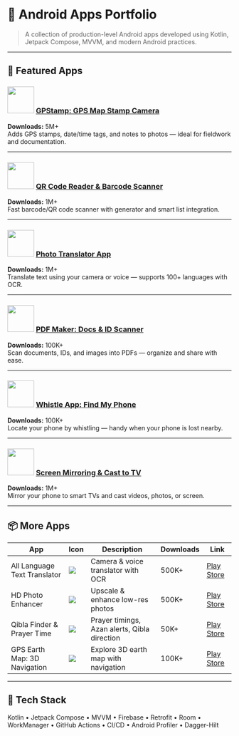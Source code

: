 # 📱 Android Apps Portfolio

> A collection of production-level Android apps developed using Kotlin, Jetpack Compose, MVVM, and modern Android practices.

---

## 🌟 Featured Apps

### <img src="https://play-lh.googleusercontent.com/4PBIcFMapwpTndNISOM6L-Ue1TTzXsmo8bq3lCX626HyhowTDylfvxhv_pczxfeHiVA=w240-h480-rw" width="60" /> [GPStamp: GPS Map Stamp Camera](https://play.google.com/store/apps/details?id=com.gpsmapcamera.phototimestamp.datestamper.gpscamera.photodatestamp.geotagapp)  
**Downloads:** 5M+  
Adds GPS stamps, date/time tags, and notes to photos — ideal for fieldwork and documentation.

---

### <img src="https://play-lh.googleusercontent.com/MPcUa1O0f0Nkfgllk3xuEqdnnsTWDvGCPNOrCQO0-6HeGb2kYGbblmqxFMDoGVHwEg=w240-h480-rw" width="60" /> [QR Code Reader & Barcode Scanner](https://play.google.com/store/apps/details?id=com.qrcodereader.barcode.generator.shoppinglist.scannerapp)  
**Downloads:** 1M+  
Fast barcode/QR code scanner with generator and smart list integration.

---

### <img src="https://play-lh.googleusercontent.com/QHPxZG4uAVyvktFC0wm6fIZaqCp8D5qDlnlyP-7i3b3AVr5exSkzPihX9HyfC061Mw=w240-h480-rw" width="60" /> [Photo Translator App](https://play.google.com/store/apps/details?id=com.text.translate.all.language.translator.voicetraductor.phototranslator)  
**Downloads:** 1M+  
Translate text using your camera or voice — supports 100+ languages with OCR.

---

### <img src="https://play-lh.googleusercontent.com/H-dPPQVW1JAMZ4qS_uZJJCcvCos7l9mh46Ab-Y0LMdYRDG-hB8ZCwd0SqxOUPCaoCxM=w240-h480-rw" width="60" /> [PDF Maker: Docs & ID Scanner](https://play.google.com/store/apps/details?id=com.pdfscanner.documentscanner.pdfmaker.pdfviewer.photoscannerapp)  
**Downloads:** 100K+  
Scan documents, IDs, and images into PDFs — organize and share with ease.

---

### <img src="https://play-lh.googleusercontent.com/nn2w45JKc8b_GBKjvlm5brAjBdjZLTgwz-RbNDMFd4y7izk7DH742ngdgnPw71TeVpnc=w240-h480-rw" width="60" /> [Whistle App: Find My Phone](https://play.google.com/store/apps/details?id=com.whistle.phonefinder.findphonebywhistleapp)  
**Downloads:** 100K+  
Locate your phone by whistling — handy when your phone is lost nearby.

---

### <img src="http://play-lh.googleusercontent.com/ahkXnqGQ5Fju7-IO_RtiDRgCjoBfD6dJz_uSa78mZ5vMfmDO2zIFR03Y1ARrp1LfZnc=w240-h480-rw" width="60" /> [Screen Mirroring & Cast to TV](https://play.google.com/store/apps/details?id=com.dl.multiple.parallel.cloner.multiaccounts.space)  
**Downloads:** 1M+  
Mirror your phone to smart TVs and cast videos, photos, or screen.

---

## 📦 More Apps

| App | Icon | Description | Downloads | Link |
|-----|------|-------------|-----------|------|
| All Language Text Translator | ![](https://play-lh.googleusercontent.com/VLMwG7MG9pa_0cOyBmnulEeg-Rr7CNfjgNYH2_fhNDY6emlFVdlHRdTHOljMRqpwKqw=s40-rw) | Camera & voice translator with OCR | 500K+ | [Play Store](https://play.google.com/store/apps/details?id=utranslate.languagetranslator.translatealllanguage.texttranslator.voice.cameratranslator) |
| HD Photo Enhancer | ![](https://play-lh.googleusercontent.com/xOX-ikV1MtuT7mcTxZlwnEJ0zUZ2VXOXx1DDWuZ_v99GptELGpD8n5YzTrhYgA=s40-rw) | Upscale & enhance low-res photos | 500K+ | [Play Store](https://play.google.com/store/apps/details?id=com.dl.multiple.parallel.cloner.multiaccounts.space) |
| Qibla Finder & Prayer Time | ![](https://play-lh.googleusercontent.com/8JDJqkVmgwPxz82UAEU2ID63WqTylhMJ4Wu7eR8Omj_CygkMeMyfsuMd1cygEOCGp0w=s40-rw) | Prayer timings, Azan alerts, Qibla direction | 50K+ | [Play Store](https://play.google.com/store/apps/details?id=com.qiblafinder.qiblacompass.timeazan.kaabadirection.prayertime) |
| GPS Earth Map: 3D Navigation | ![](https://play-lh.googleusercontent.com/LEaodD5SO9kAmsrkXJx5Nf9f6ZT-AhzYJeXpnoTly-GkK_dCFS5WEnRJPoz1jKOE4A=s40-rw) | Explore 3D earth map with navigation | 100K+ | [Play Store](https://play.google.com/store/apps/details?id=com.liveearthmap.routfinder.gpsnavigation.weather.earthmaps.satelliteview) |

---

## 🧰 Tech Stack

Kotlin • Jetpack Compose • MVVM • Firebase • Retrofit • Room • WorkManager • GitHub Actions • CI/CD • Android Profiler • Dagger-Hilt

